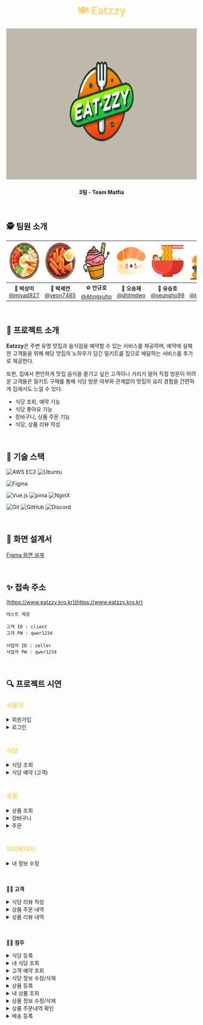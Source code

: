 <br>

<h1 align="center" style="color: #FFD675;">🍽️ Eatzzy </h1>

<div align="center">
  <img src="/public/image/logo.png" alt="eatzzy logo" width="800" height="400" />
</div>

<h4 align="center">3팀 - Team Matfia </h4>

<br>

## 🕵️ 팀원 소개

<div align="center">

| <img src="/public/image/bibim.png" width="100" height="100"/> | <img src="/public/image/tteok.png" width="100" height="100"/> | <img src="/public/image/icecream.png" width="100" height="100"/> | <img src="/public/image/sushi.png" width="100" height="100"/> | <img src="/public/image/ramen.png" width="100" height="100"/> |  <img src="/public/image/burger.png" width="100" height="100"/>  |
| :-----------------------------------------------------------: | :-----------------------------------------------------------: | :--------------------------------------------------------------: | :-----------------------------------------------------------: | :-----------------------------------------------------------: | :--------------------------------------------------------------: |
|  🐰 **박상미**<br/>[@miyad927](https://github.com/miyad927)   |  🧶 **박세연**<br/>[@yeon7485](https://github.com/yeon7485)   |    ⚽ **안규호**<br/>[@Ahngyuho](https://github.com/Ahngyuho)    |   🤪 **오승재**<br/>[@dhtmdwo](https://github.com/dhtmdwo)    | 🐢 **유승호**<br/>[@seungho99](https://github.com/seungho99)  | 🐉 **천태훈**<br/>[@taehoon0518](https://github.com/taehoon0518) |

</div>
<br>

## 🍕 프로젝트 소개

**Eatzzy**은 주변 유명 맛집과 음식점을 예약할 수 있는 서비스를 제공하며, 예약에 실패한 고객들을 위해 해당 맛집의 노하우가 담긴 밀키트를 집으로 배달하는 서비스를 추가로 제공한다.

또한, 집에서 편안하게 맛집 음식을 즐기고 싶은 고객이나 거리가 멀어 직접 방문이 어려운 고객들은 밀키트 구매를 통해 식당 방문 여부와 관계없이 맛집의 요리 경험을 간편하게 집에서도 느낄 수 있다.

- 식당 조회, 예약 기능
- 식당 좋아요 기능
- 장바구니, 상품 주문 기능
- 식당, 상품 리뷰 작성

<br>

## 🍔 기술 스택

![AWS EC2](https://img.shields.io/badge/Amazon%20EC2-FF9900?style=for-the-badge&logo=Amazon%20EC2&logoColor=white)
![Ubuntu](https://img.shields.io/badge/ubuntu-E95420?style=for-the-badge&logo=ubuntu&logoColor=FFFFFF)

![Figma](https://img.shields.io/badge/figma-F24E1E.svg?style=for-the-badge&logo=figma&logoColor=white)

![Vue.js](https://img.shields.io/badge/vue.js-%2335495e.svg?style=for-the-badge&logo=vuedotjs&logoColor=%234FC08D) ![pinia](https://img.shields.io/badge/Pinia-ffd859?style=for-the-badge&logoColor=black) ![NginX](https://img.shields.io/badge/NginX-009639?style=for-the-badge&logo=nginx&logoColor=white)

![Git](https://img.shields.io/badge/git-%23F05033.svg?style=for-the-badge&logo=git&logoColor=white)
![GitHub](https://img.shields.io/badge/github-%23121011.svg?style=for-the-badge&logo=github&logoColor=white)
![Discord](https://img.shields.io/badge/Discord-5865F2.svg?style=for-the-badge&logo=discord&logoColor=white)

<br>

## 🎨 화면 설계서

[Figma 화면 설계](https://www.figma.com/design/leR9n5pKxLlldYIoeHpF1D/Eatzzy?node-id=0-1&t=tfu1BcA8m6TsxtLC-1)

<br>

## ✨ 접속 주소

[https://www.eatzzy.kro.kr](https://www.eatzzy.kro.kr)

```
테스트 계정

고객 ID : client
고객 PW : qwer1234

사업자 ID : seller
사업자 PW : qwer1234
```

<br>

## 🔍 프로젝트 시연

<h3 style="color: #ffd859">사용자</h3>
<details>
  <summary>회원가입</summary>
  <div markdown="1">
  <img src="/public/gif/회원가입.gif" alt="회원가입" />
  <br>
  </div>
</details>

<details>
  <summary>로그인</summary>
  <div markdown="1">
    <img src="/public/gif/로그인.gif" alt="로그인" />
  <br>
  </div>
</details>

<br>

<h3 style="color: #ffd859">식당</h3>

<details>
  <summary>식당 조회</summary>
  <div markdown="1">
  <img src="/public/gif/식당조회.gif" alt="식당조회" />
  <br>

  </div>
</details>

<details>
  <summary>식당 예약 (고객)</summary>
  <div markdown="1">
  <img src="/public/gif/식당예약.gif" alt="식당예약" />
  <br>

  </div>
</details>

<br>

<h3 style="color: #ffd859">상품</h3>

<details>
  <summary>상품 조회</summary>
   <div markdown="1">
     <img src="/public/gif/상품페이지에서상품상세페이지와장바구니이동.gif" alt="상품조회" />
     <img src="/public/gif/상품페이지에서장바구니이동.gif" alt="상품조회" />
  <br>
  </div>
</details>

<details>
  <summary>장바구니</summary>
   <div markdown="1">
   <img src="/public/gif/장바구니상세기능및전체상품주문으로주문이동.gif" alt="장바구니" />
   <img src="/public/gif/장바구니-선택상품주문.gif" alt="장바구니" />
  <br>
  </div>
</details>

<details>
  <summary>주문</summary>
   <div markdown="1">
    <img src="/public/gif/주문완료.gif" alt="주문" />
  <br>
  </div>
</details>

<br>

<h3 style="color: #ffd859">마이페이지</h3>

<details>
  <summary>내 정보 수정</summary>
  <div markdown="1">
  <img src="/public/gif/내정보수정.gif" alt="내정보수정"/>
  <br>
  </div>
</details>

<br>
<br>

**🙋‍♀️ 고객**

<details>
  <summary>식당 리뷰 작성</summary>
  <div markdown="1">
  <img src="/public/gif/식당리뷰등록.gif" alt="식당리뷰작성"/>
  <br>
  </div>
</details>

<details>
  <summary>상품 주문 내역</summary>
  <div markdown="1">
  <img src="/public/gif/고객_주문내역조회.gif" alt="고객주문내역"/>
  <br>
  </div>
</details>

<details>
  <summary>상품 리뷰 내역</summary>
  <div markdown="1">
  <img src="/public/gif/고객_주문내역조회.gif" alt="고객주문내역"/>
  <br>
  </div>
</details>

<br>
<br>

**👨‍🍳 점주**

<details>
  <summary>식당 등록</summary>
  <div markdown="1">
    <img src="/public/gif/점주_식당등록.gif" alt="식당등록"/>
  <br>
  </div>
</details>

<details>
  <summary>내 식당 조회</summary>
  <div markdown="1">
  <img src="/public/gif/점주_식당조회.gif" alt="점주 식당조회"/>
  <br>
  </div>
</details>

<details>
  <summary>고객 예약 조회</summary>
  <div markdown="1">
    <img src="/public/gif/점주_예약내역.gif" alt="점주 예약내역"/>
  <br>
  </div>
</details>

<details>
  <summary>식당 정보 수정/삭제</summary>
  <div markdown="1">
  <img src="/public/gif/식당수정.gif" alt="점주 식당수정"/>
  <img src="/public/gif/식당삭제.gif" alt="점주 식당삭제"/>
  <br>
  </div>
</details>

<details>
  <summary>상품 등록</summary>
  <div markdown="1">
  <img src="/public/gif/내 상품 등록.gif" alt="점주 상품등록"/>
  <br>
  </div>
</details>

<details>
  <summary>내 상품 조회</summary>
  <div markdown="1">
  <img src="/public/gif/등록한 상품 조회.gif" alt="점주 상품조회"/>
  <br>
  </div>
</details>

<details>
  <summary>상품 정보 수정/삭제</summary>
  <div markdown="1">
  <img src="/public/gif/상품 수정.gif" alt="점주 상품수정"/>
  <img src="/public/gif/상품 삭제.gif" alt="점주 식당삭제"/>
  <br>
  </div>
</details>

<details>
  <summary>상품 주문내역 확인</summary>
  <div markdown="1">
  <img src="/public/gif/주문내역확인.gif" alt="점주 주문확인"/>
  <br>
  </div>
</details>

<details>
  <summary>배송 등록</summary>
  <div markdown="1">
  <img src="/public/gif/배송등록.gif" alt="점주 배송등록"/>
  <br>
  </div>
</details>

<br>
